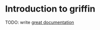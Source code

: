 # Introduction to griffin

TODO: write [great documentation](http://jacobian.org/writing/what-to-write/)
